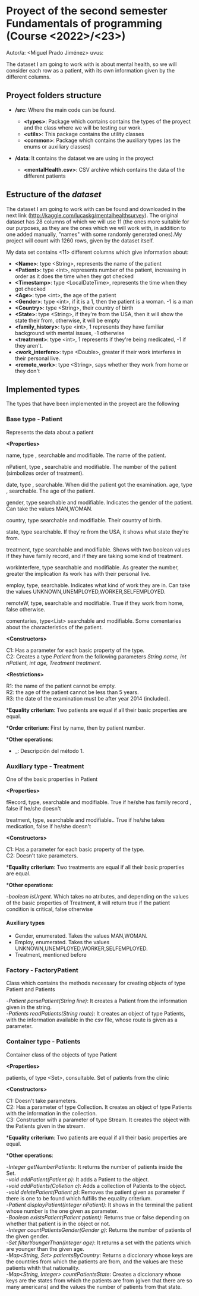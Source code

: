 # Proyect of the second semester Fundamentals of programming (Course <2022>/<23>)
Autor/a: <Miguel Prado Jiménez> uvus:<NKY1852>

The dataset I am going to work with is about mental health, so we will consider each row as a patient, with its own information given by the different columns.

## Proyect folders structure

* **/src**: Where the main code can be found.
    * **\<types>**: Package which contains contains the types of the proyect and the class where we will be testing our work.
    * **\<utils>**: This package contains the utility classes
    * **\<common>**: Package which contains the auxiliary types (as the enums or auxiliary classes)


* **/data**: It contains the dataset we are using in the proyect
    * **\<mentalHealth.csv\>**: CSV archive which contains the data of the different patients

## Estructure of the *dataset*

The dataset I am going to work with can be found and downloaded in the next link (http://kaggle.com/lucaskg/mentalhealthsurvey). The original dataset has 28 columns of which we will use 11 (the ones more suitable for our purposes, as they are the ones which we will work with, in addition to one added manually, "names" with some randomly generated ones).My project will count with 1260 rows, given by the dataset itself.

My data set contains \<11\>  different columns which give information about:

* **\<Name>**: type \<String\>, represents the name of the patient
* **\<Patient>**: type  \<int\>, represents number of the patient, increasing in order as it does the time when they got checked
* **\<Timestamp>**: type \<LocalDateTime\>, represents the time when they got checked
* **\<Age>**: type \<int\>, the age of the patient
* **\<Gender>**: type \<int\>, if it is a 1, then the patient is a woman. -1 is a man 
* **\<Country>**: type \<String\>, their country of birth
* **\<State>**: type \<String\>, if they're from the USA, then it will show the state their from, otherwise, it will be empty
* **\<family_history>**: type \<int\>, 1 represents they have familiar background with mental issues, -1 otherwise
* **\<treatment>**: type \<int\>, 1 represents if they're being medicated, -1 if they aren't.
* **\<work_interfere>**: type \<Double\>, greater if their work interferes in their personal live.
* **\<remote_work>**: type \<String\>, says whether they work from home or they don't

## Implemented types

The types that have been implemented in the proyect are the following

### Base type - Patient

Represents the data about a patient

**\<Properties>**

name, type <String>, searchable and modifiable. The name of the patient.<br>

nPatient, type <int>, searchable and modifiable. The number of the patient (simbolizes order of treatment).<br>

date, type <LocalDateTime>, searchable. When did the patient got the examination.
age, type <int>, searchable. The age of the patient.<br>

gender, type<Gender> searchable and modifiable. Indicates the gender of the patient. Can take the values MAN,WOMAN.<br>

country, type<String> searchable and modifiable. Their country of birth.<br>

state, type<String> searchable. If they're from the USA, it shows what state they're from.<br>

treatment, type<Treatment> searchable and modifiable. Shows with two boolean values if they have family record, and if they are taking some kind of treatment.<br>

workInterfere, type<Double> searchable and modifiable. As greater the number, greater the implication its work has with their personal live.<br>

employ, type<Employ>, searchable. Indicates what kind of work they are in. Can take the values UNKNOWN,UNEMPLOYED,WORKER,SELFEMPLOYED.<br>

remoteW, type<boolean>, searchable and modifiable. True if they work from home, false otherwise.<br>

comentaries, type<List<String>> searchable and modifiable. Some comentaries about the characteristics of the patient.</p>

**\<Constructors>**

C1: Has a parameter for each basic property of the type.<br>
C2: Creates a type *Patient* from the following parameters *String name, int nPatient, int age, Treatment treatment*.</p>

**\<Restrictions>**

R1: the name of the patient cannot be empty.<br>
R2: the age of the patient cannot be less than 5 years.<br>
R3: the date of the examination must be after year 2014 (included).</p>

***Equality criterium**: Two patients are equal if all their basic properties are equal.

***Order criterium**: First by name, then by patient number.

***Other operations**:

- _: Descripción del método 1.

### Auxiliary type - Treatment

One of the basic properties in Patient

**\<Properties>**

fRecord, type<boolean>, searchable and modifiable. True if he/she has family record , false if he/she doesn't<br>

treatment, type<boolean>, searchable and modifiable.. True if he/she takes medication, false if he/she doesn't</p>

**\<Constructors>**

C1: Has a parameter for each basic property of the type.<br>
C2: Doesn't take parameters.

***Equality criterium**: Two treatments are equal if all their basic properties are equal.

***Other operations**:

-*boolean isUrgent*. Which takes no atributes, and depending on the values of the basic properties of Treatment, it will return true if the patient condition is critical, false otherwise

#### Auxiliary types

- Gender, enumerated. Takes the values MAN,WOMAN.
- Employ, enumerated. Takes the values UNKNOWN,UNEMPLOYED,WORKER,SELFEMPLOYED.
- Treatment, mentioned before



### Factory - FactoryPatient
Class which contains the methods necessary for creating objects of type Patient and Patients

-*Patient parsePatient(String line)*: It creates a Patient from the information given in the string.<br>
-*Patients readPatients(String route)*: It creates an object of type Patients, with the information available in the csv file, whose route is given as a parameter.</p>

### Container type - Patients
Container class of the objects of type Patient

**\<Properties>**

patients, of type <Set<Patient>>, consultable. Set of patients from the clinic</p>

**\<Constructors>**

C1: Doesn't take parameters.<br>
C2: Has a parameter of type Collection<Patient>. It creates an object of type Patients with the information in the collection. <br>
C3: Constructor with a parameter of type Stream<Patient>. It creates the object with the Patients given in the stream.</p>

***Equality criterium**: Two patients are equal if all their basic properties are equal.


***Other operations**:

-*Integer getNumberPatients*: It returns the number of patients inside the Set.<br>
-*void addPatient(Patient p)*: It adds a Patient to the object.<br>
-*void addPatients(Colletion<Patient> c)*: Adds a collection of Patients to the object.<br>
-*void deletePatient(Patient p)*: Removes the patient given as parameter if there is one to be found which fulfills the equality criterium.<br>
-*Patient displayPatient(Integer nPatient)*: It shows in the terminal the patient whose number is the one given as parameter.<br>
-*Boolean existsPatient(Patient patient)*: Returns true or false depending on whether that patient is in the object or not.<br>
-*Integer countPatientsGender(Gender g)*: Returns the number of patients of the given gender.<br>
-*Set<Patient> filterYoungerThan(Integer age)*: It returns a set with the patients which are younger than the given age.<br>
-*Map<String, Set> patientsByCountry*: Returns a diccionary whose keys are the countries from which the patients are from, and the values are these patients whith that nationality.<br>
-*Map<String, Integer> countPatientsState*: Creates a diccionary whose keys are the states from which the patients are from (given that there are so many americans) and the values the number of patients from that state.</p>